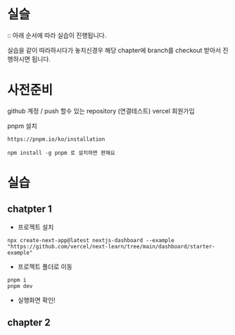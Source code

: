 # 실슬
:: 아래 순서에 따라 실습이 진행됩니다. 

실습을 같이 따라하시다가 놓치신경우 해당 chapter에 branch를 checkout 받아서 진행하시면 됩니다. 

# 사전준비

github 계정 / push 할수 있는 repository (연결테스트)
vercel 회원가입

pnpm 설치
```
https://pnpm.io/ko/installation

npm install -g pnpm 로 설치하면 편해요
```



# 실습
## chatpter 1

- 프로젝트 설치 

```
npx create-next-app@latest nextjs-dashboard --example "https://github.com/vercel/next-learn/tree/main/dashboard/starter-example"
```

- 프로젝트 폴더로 이동
```
pnpm i
pnpm dev
```

- 실행화면 확인!


## chapter 2




